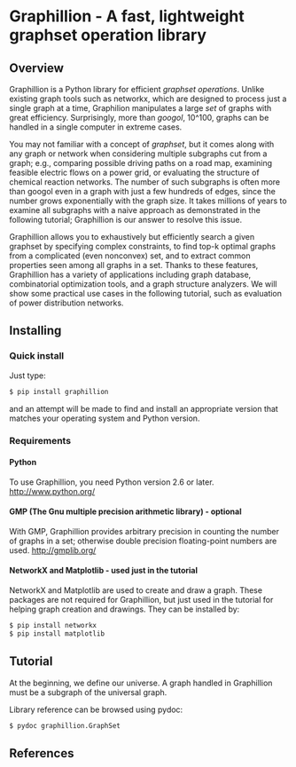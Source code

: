 Graphillion - A fast, lightweight graphset operation library
================================================================================

Overview
--------------------------------------------------------------------------------

Graphillion is a Python library for efficient *graphset operations*.
Unlike existing graph tools such as networkx, which are designed to
process just a single graph at a time, Graphilion manipulates a large
*set* of graphs with great efficiency.  Surprisingly, more than
*googol*, 10^100, graphs can be handled in a single computer in
extreme cases.

You may not familiar with a concept of *graphset*, but it comes along
with any graph or network when considering multiple subgraphs cut from
a graph; e.g., comparing possible driving paths on a road map,
examining feasible electric flows on a power grid, or evaluating the
structure of chemical reaction networks.  The number of such subgraphs
is often more than googol even in a graph with just a few hundreds of
edges, since the number grows exponentially with the graph size.  It
takes millions of years to examine all subgraphs with a naive approach
as demonstrated in the following tutorial; Graphillion is our answer
to resolve this issue.

Graphillion allows you to exhaustively but efficiently search a given
graphset by specifying complex constraints, to find top-k optimal
graphs from a complicated (even nonconvex) set, and to extract common
properties seen among all graphs in a set.  Thanks to these features,
Graphillion has a variety of applications including graph database,
combinatorial optimization tools, and a graph structure analyzers.  We
will show some practical use cases in the following tutorial, such as
evaluation of power distribution networks.

Installing
--------------------------------------------------------------------------------

### Quick install

Just type:

```bash
$ pip install graphillion
```

and an attempt will be made to find and install an appropriate version
that matches your operating system and Python version.

### Requirements

#### Python

To use Graphillion, you need Python version 2.6 or later.
http://www.python.org/

#### GMP (The Gnu multiple precision arithmetic library) - optional

With GMP, Graphillion provides arbitrary precision in counting the
number of graphs in a set; otherwise double precision floating-point
numbers are used.  http://gmplib.org/

#### NetworkX and Matplotlib - used just in the tutorial

NetworkX and Matplotlib are used to create and draw a graph.  These
packages are not required for Graphillion, but just used in the
tutorial for helping graph creation and drawings.  They can be
installed by:

```bash
$ pip install networkx
$ pip install matplotlib
```

Tutorial
--------------------------------------------------------------------------------

At the beginning, we define our universe.  A graph handled in
Graphillion must be a subgraph of the universal graph.


Library reference can be browsed using pydoc:

```bash
$ pydoc graphillion.GraphSet
```

References
--------------------------------------------------------------------------------
